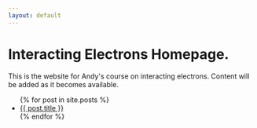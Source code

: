 ```yaml
---
layout: default
---
```


# Interacting Electrons Homepage.
This is the website for Andy's course on interacting electrons. Content will be added as it becomes available.

<ul>
  {% for post in site.posts %}
    <li>
      <a href="{{ post.url }}">{{ post.title }}</a>
    </li>
  {% endfor %}
</ul>
